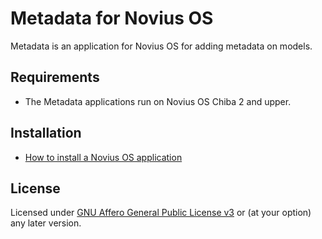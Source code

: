 # Metadata for Novius OS

Metadata is an application for Novius OS for adding metadata on models.

## Requirements

* The Metadata applications run on Novius OS Chiba 2 and upper.

## Installation

* [How to install a Novius OS application](http://community.novius-os.org/how-to-install-a-nos-app.html)

## License

Licensed under [GNU Affero General Public License v3](http://www.gnu.org/licenses/agpl-3.0.html) or (at your option) any later version.